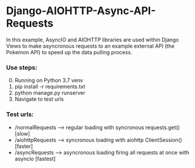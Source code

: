 # Django-AIOHTTP-Async-API-Requests

In this example, AsyncIO and AIOHTTP libraries are used within Django Views to
make asyncronous requests to an example external API (the Pokemon API) to speed
up the data pulling process.

### Use steps:
0. Running on Python 3.7 venv
1. pip install -r requirements.txt
2. python manage.py runserver
3. Navigate to test urls

### Test urls:
- /normalRequests --> regular loading with syncronous requests.get() [slow]
- /aiohttpRequests --> syncronous loading with aiohttp ClientSession() [faster]
- /asyncRequests --> asyncronous loading firing all requests at once with asyncio [fastest]
